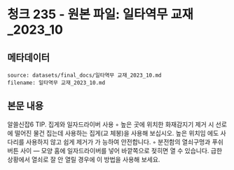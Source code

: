 # 청크 235 - 원본 파일: 일타역무 교재_2023_10

## 메타데이터

```
source: datasets/final_docs/일타역무 교재_2023_10.md
filename: 일타역무 교재_2023_10.md
```

## 본문 내용

알쓸신잡6 TIP. 집게와 일자드라이버 사용 ◦ 높은 곳에 위치한 화재감지기 제거 시 선로에 떨어진 물건 집는데 사용하는 집게(교  체봉)을 사용해 보십시오. 높은 위치임 에도 사다리를 사용하지 않고 쉽게 제거가 가  능하여 안전합니다.    ◦ 분전함의 열쇠구멍과 푸쉬버튼 사이 ― 모양 홈에 일자드라이버를 넣어 바깥쪽으로  젖히면 열 수 있습니다. 급한 상황에서 열쇠로 잘 안 열릴 경우에 이 방법을 사용해  보세요.